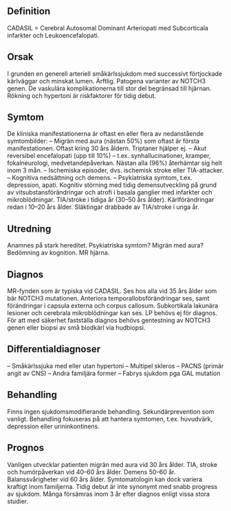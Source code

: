 ## Definition

CADASIL = Cerebral Autosomal Dominant Arteriopati med Subcorticala infarkter och Leukoencefalopati.

## Orsak

I grunden en generell arteriell småkärlssjukdom med successivt förtjockade kärlväggar och minskat lumen. Ärftlig. Patogena varianter av NOTCH3 genen. De vaskulära komplikationerna till stor del begränsad till hjärnan. Rökning och hypertoni är riskfaktorer för tidig debut.

## Symtom

De kliniska manifestationerna är oftast en eller flera av nedanstående symtombilder: – Migrän med aura (nästan 50%) som oftast är första manifestationen. Oftast kring 30 års åldern. Triptaner hjälper ej. – Akut reversibel encefalopati (upp till 10%) – t.ex. synhallucinationer, kramper, fokalneurologi, medvetandepåverkan. Nästan alla (96%) återhämtar sig helt inom 3 mån. – Ischemiska episoder, dvs. ischemisk stroke eller TIA-attacker. – Kognitiva nedsättning och demens. – Psykiatriska symtom, t.ex. depression, apati.
Kognitiv störning med tidig demensutveckling på grund av vitsubstansförändringar och atrofi i basala ganglier med infarkter och mikroblödningar. TIA/stroke i tidiga år (30–50 års ålder). Kärlförändringar redan i 10–20 års ålder. Släktingar drabbade av TIA/stroke i unga år.

## Utredning

Anamnes på stark hereditet. Psykiatriska symtom? Migrän med aura? Bedömning av kognition. MR hjärna.

## Diagnos

MR-fynden som är typiska vid CADASIL. Ses hos alla vid 35 års ålder som bär NOTCH3 mutationen. Anteriora temporallobsförändringar ses, samt förändringar i capsula externa och corpus callosum. Subkortikala lakunära lesioner och cerebrala mikroblödningar kan ses. LP behövs ej för diagnos.
För att med säkerhet fastställa diagnos behövs gentestning av NOTCH3 genen eller biopsi av små blodkärl via hudbiopsi.

## Differentialdiagnoser

– Småkärlssjuka med eller utan hypertoni – Multipel skleros – PACNS (primär angit av CNS) – Andra familjära former – Fabrys sjukdom pga GAL mutation

## Behandling

Finns ingen sjukdomsmodifierande behandling. Sekundärprevention som vanligt. Behandling fokuseras på att hantera symtomen, t.ex. huvudvärk, depression eller urininkontinens.

## Prognos

Vanligen utvecklar patienten migrän med aura vid 30 års ålder. TIA, stroke och humörpåverkan vid 40–60 års ålder. Demens 50–60 år. Balanssvårigheter vid 60 års ålder. Symtomatologin kan dock variera kraftigt inom familjerna. Tidig debut är inte synonymt med snabb progress av sjukdom. Många försämras inom 3 år efter diagnos enligt vissa stora studier.

